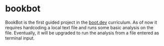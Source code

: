 # bookbot
BookBot is the first guided project in the [boot.dev](https://boot.dev) curriculum. As of now it requires hardcoding a local text file and runs some basic analysis on the file. Eventually, it will be upgraded to run the analysis from a file entered as terminal input.

